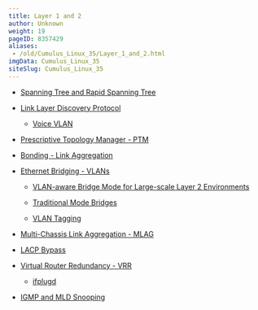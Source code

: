 ```yaml
---
title: Layer 1 and 2
author: Unknown
weight: 19
pageID: 8357429
aliases:
 - /old/Cumulus_Linux_35/Layer_1_and_2.html
imgData: Cumulus_Linux_35
siteSlug: Cumulus_Linux_35
---
```

  - [Spanning Tree and Rapid Spanning
    Tree](/old/Cumulus_Linux_35/Spanning_Tree_and_Rapid_Spanning_Tree.html)

  - [Link Layer Discovery
    Protocol](/old/Cumulus_Linux_35/Link_Layer_Discovery_Protocol.html)
    
      - [Voice VLAN](/old/Cumulus_Linux_35/Voice_VLAN.html)

  - [Prescriptive Topology Manager -
    PTM](/old/Cumulus_Linux_35/Prescriptive_Topology_Manager_-_PTM.html)

  - [Bonding - Link
    Aggregation](/old/Cumulus_Linux_35/Bonding_-_Link_Aggregation.html)

  - [Ethernet Bridging -
    VLANs](/old/Cumulus_Linux_35/Ethernet_Bridging_-_VLANs.html)
    
      - [VLAN-aware Bridge Mode for Large-scale Layer 2
        Environments](/old/Cumulus_Linux_35/VLAN-aware_Bridge_Mode_for_Large-scale_Layer_2_Environments.html)
    
      - [Traditional Mode
        Bridges](/old/Cumulus_Linux_35/Traditional_Mode_Bridges.html)
    
      - [VLAN Tagging](/old/Cumulus_Linux_35/VLAN_Tagging.html)

  - [Multi-Chassis Link Aggregation -
    MLAG](/old/Cumulus_Linux_35/Multi-Chassis_Link_Aggregation_-_MLAG.html)

  - [LACP Bypass](/old/Cumulus_Linux_35/LACP_Bypass.html)

  - [Virtual Router Redundancy -
    VRR](/old/Cumulus_Linux_35/Virtual_Router_Redundancy_-_VRR.html)
    
      - [ifplugd](/old/Cumulus_Linux_35/ifplugd.html)

  - [IGMP and MLD
    Snooping](/old/Cumulus_Linux_35/IGMP_and_MLD_Snooping.html)
